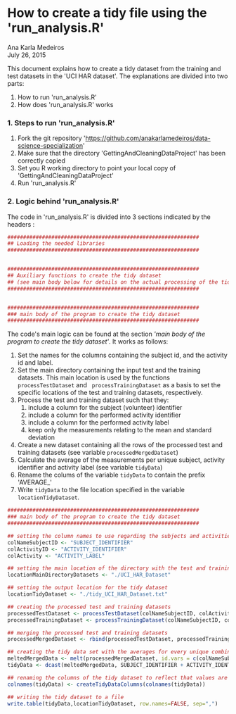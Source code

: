 # How to create a tidy file using the 'run_analysis.R'
Ana Karla Medeiros  
July 26, 2015  

This document explains how to create a tidy dataset from the training and test datasets in the 'UCI HAR dataset'. The explanations are divided into two parts:

1. How to run 'run_analysis.R'
2. How does 'run_analysis.R' works


### 1. Steps to run 'run_analysis.R'

1. Fork the git repository '<https://github.com/anakarlamedeiros/data-science-specialization>'
2. Make sure that the directory 'GettingAndCleaningDataProject' has been correctly copied
3. Set you R working directory to point your local copy of 'GettingAndCleaningDataProject'
4. Run 'run_analysis.R'


### 2. Logic behind 'run_analysis.R'

The code in 'run_analysis.R' is divided into 3 sections indicated by the headers :


```r
#############################################################
## Loading the needed libraries
#############################################################


#############################################################
## Auxiliary functions to create the tidy dataset 
## (see main body below for details on the actual processing of the tidy dataset)
#############################################################


#############################################################
### main body of the program to create the tidy dataset
#############################################################
```

The code's main logic can be found at the section *'main body of the program to create the tidy dataset'*. It works as follows:

1. Set the names for the columns containing the subject id, and the activity id and label.
2. Set the main directory containing the input test and the training datasets. This main location is used by the functions ``` processTestDataset``` and ``` processTrainingDataset``` as a basis to set the specific locations of the test and training datasets, respectively.
3. Process the test and training dataset such that they:
    1. include a column for the subject (volunteer) identifier
    2. include a column for the performed activity identifier
    3. include a column for the performed activity label
    4. keep only the measurements relating to the mean and standard deviation
4. Create a new dataset containing all the rows of the processed test and training datasets (see variable ```processedMergedDataset```)
5. Calculate the average of the measurements per unique subject, activity identifier and activity label (see variable ```tidyData```)
6. Rename the colums of the variable ```tidyData``` to contain the prefix 'AVERAGE_'
7. Write ```tidyData``` to the file location specified in the variable ```locationTidyDataset```.





```r
#############################################################
### main body of the program to create the tidy dataset
#############################################################

## setting the column names to use regarding the subjects and activities
colNameSubjectID <- "SUBJECT_IDENTIFIER"
colActivityID <- "ACTIVITY_IDENTIFIER"
colActivity <- "ACTIVITY_LABEL"

## setting the main location of the directory with the test and training sets
locationMainDirectoryDatasets <- "./UCI_HAR_Dataset"

## setting the output location for the tidy dataset
locationTidyDataset <- "./tidy_UCI_HAR_Dataset.txt"

## creating the processed test and training datasets
processedTestDataset <- processTestDataset(colNameSubjectID, colActivityID, colActivity, locationMainDirectoryDatasets)
processedTrainingDataset <- processTrainingDataset(colNameSubjectID, colActivityID, colActivity, locationMainDirectoryDatasets)

## merging the processed test and training datasets
processedMergedDataset <- rbind(processedTestDataset, processedTrainingDataset)

## creating the tidy data set with the averages for every unique combination (subject, activity)
meltedMergedData <- melt(processedMergedDataset, id.vars = c(colNameSubjectID, colActivityID, colActivity))
tidyData <- dcast(meltedMergedData, SUBJECT_IDENTIFIER + ACTIVITY_IDENTIFIER + ACTIVITY_LABEL ~ variable, fun=mean)

## renaming the columns of the tidy dataset to reflect that values are the averages of the variables
colnames(tidyData) <- createTidyDataColumns(colnames(tidyData))

## writing the tidy dataset to a file
write.table(tidyData,locationTidyDataset, row.names=FALSE, sep=",")
```

